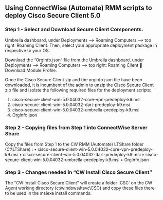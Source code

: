 ## Using ConnectWise (Automate) RMM scripts to deploy Cisco Secure Client 5.0

### Step 1 - Select and Download Secure Client Components.
 
Umbrella dashboard, under Deployments --> Roaming Computers --> top right: Roaming Client. Then, select your appropriate deployment package in respective to your OS.
 
Download the “OrgInfo.json” file from the Umbrella dashboard, under Deployments --> Roaming Computers --> top right: Roaming Client  Download Module Profile.

Once the Cisco Secure Client zip and the orginfo.json file have been downloaded, it is incumbent of the admin to unzip the Cisco Secure Client zip file and isolate the following required files for the deployment scripts:
1.	cisco-secure-client-win-5.0.04032-core-vpn-predeploy-k9.msi
2.	cisco-secure-client-win-5.0.04032-dart-predeploy-k9.msi
3.	cisco-secure-client-win-5.0.04032-umbrella-predeploy-k9.msi
4.	OrgInfo.json

### Step 2  - Copying files from Step 1 into ConnectWise Server Share 

Copy the files from Step 1 to the CW RMM (Automate) LTShare folder (C:\LTShare) :
•	cisco-secure-client-win-5.0.04032-core-vpn-predeploy-k9.msi
•	cisco-secure-client-win-5.0.04032-dart-predeploy-k9.msi
•	cisco-secure-client-win-5.0.04032-umbrella-predeploy-k9.msi
•	OrgInfo.json

### Step 3  - Changes needed in “CW Install Cisco Secure Client” 

The "CW Install Cisco Secure Client" will create a folder 'CSC' on the CW Agent working directory (c:\windows\ltsvc\CSC) and copy these files there to be used in the msiexe install commands.

 
